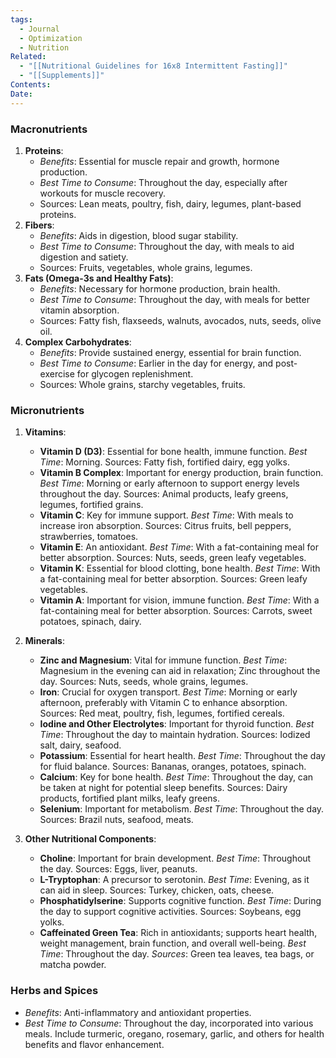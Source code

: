 ```yaml
---
tags:
  - Journal
  - Optimization
  - Nutrition
Related:
  - "[[Nutritional Guidelines for 16x8 Intermittent Fasting]]"
  - "[[Supplements]]"
Contents: 
Date:
---
```


### Macronutrients

1. **Proteins**:
    - _Benefits_: Essential for muscle repair and growth, hormone production.
    - _Best Time to Consume_: Throughout the day, especially after workouts for muscle recovery.
    - Sources: Lean meats, poultry, fish, dairy, legumes, plant-based proteins.
2. **Fibers**:
    - _Benefits_: Aids in digestion, blood sugar stability.
    - _Best Time to Consume_: Throughout the day, with meals to aid digestion and satiety.
    - Sources: Fruits, vegetables, whole grains, legumes.
3. **Fats (Omega-3s and Healthy Fats)**:
    - _Benefits_: Necessary for hormone production, brain health.
    - _Best Time to Consume_: Throughout the day, with meals for better vitamin absorption.
    - Sources: Fatty fish, flaxseeds, walnuts, avocados, nuts, seeds, olive oil.
4. **Complex Carbohydrates**:
    - _Benefits_: Provide sustained energy, essential for brain function.
    - _Best Time to Consume_: Earlier in the day for energy, and post-exercise for glycogen replenishment.
    - Sources: Whole grains, starchy vegetables, fruits.

### Micronutrients

1. **Vitamins**:
    - **Vitamin D (D3)**: Essential for bone health, immune function. _Best Time_: Morning. Sources: Fatty fish, fortified dairy, egg yolks.
    - **Vitamin B Complex**: Important for energy production, brain function. _Best Time_: Morning or early afternoon to support energy levels throughout the day. Sources: Animal products, leafy greens, legumes, fortified grains.
    - **Vitamin C**: Key for immune support. _Best Time_: With meals to increase iron absorption. Sources: Citrus fruits, bell peppers, strawberries, tomatoes.
    - **Vitamin E**: An antioxidant. _Best Time_: With a fat-containing meal for better absorption. Sources: Nuts, seeds, green leafy vegetables.
    - **Vitamin K**: Essential for blood clotting, bone health. _Best Time_: With a fat-containing meal for better absorption. Sources: Green leafy vegetables.
    - **Vitamin A**: Important for vision, immune function. _Best Time_: With a fat-containing meal for better absorption. Sources: Carrots, sweet potatoes, spinach, dairy.

2. **Minerals**:
    - **Zinc and Magnesium**: Vital for immune function. _Best Time_: Magnesium in the evening can aid in relaxation; Zinc throughout the day. Sources: Nuts, seeds, whole grains, legumes.
    - **Iron**: Crucial for oxygen transport. _Best Time_: Morning or early afternoon, preferably with Vitamin C to enhance absorption. Sources: Red meat, poultry, fish, legumes, fortified cereals.
    - **Iodine and Other Electrolytes**: Important for thyroid function. _Best Time_: Throughout the day to maintain hydration. Sources: Iodized salt, dairy, seafood.
    - **Potassium**: Essential for heart health. _Best Time_: Throughout the day for fluid balance. Sources: Bananas, oranges, potatoes, spinach.
    - **Calcium**: Key for bone health. _Best Time_: Throughout the day, can be taken at night for potential sleep benefits. Sources: Dairy products, fortified plant milks, leafy greens.
    - **Selenium**: Important for metabolism. _Best Time_: Throughout the day. Sources: Brazil nuts, seafood, meats.

3. **Other Nutritional Components**:
    - **Choline**: Important for brain development. _Best Time_: Throughout the day. Sources: Eggs, liver, peanuts.
    - **L-Tryptophan**: A precursor to serotonin. _Best Time_: Evening, as it can aid in sleep. Sources: Turkey, chicken, oats, cheese.
    - **Phosphatidylserine**: Supports cognitive function. _Best Time_: During the day to support cognitive activities. Sources: Soybeans, egg yolks.
    - **Caffeinated Green Tea**: Rich in antioxidants; supports heart health, weight management, brain function, and overall well-being. _Best Time_: Throughout the day. _Sources_: Green tea leaves, tea bags, or matcha powder.

### Herbs and Spices

- _Benefits_: Anti-inflammatory and antioxidant properties.
- _Best Time to Consume_: Throughout the day, incorporated into various meals. Include turmeric, oregano, rosemary, garlic, and others for health benefits and flavor enhancement.

